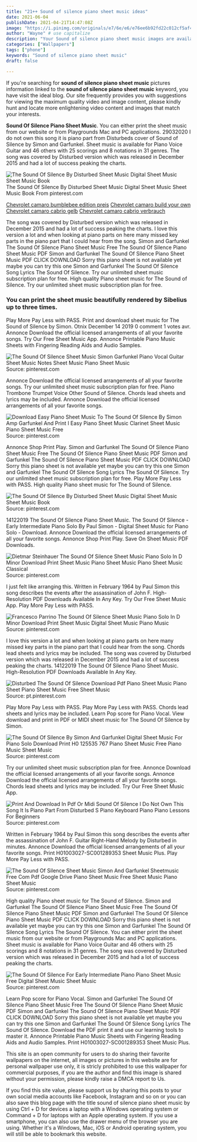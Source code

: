 ```yaml
---
title: "21++ Sound of silence piano sheet music ideas"
date: 2021-06-04
publishDate: 2021-04-21T14:47:08Z
image: "https://i.pinimg.com/originals/e7/6e/e6/e76ee6b92fd22c012cf5af4ef7bf195c.png"
author: "Wayne" # use capitalize
description: "Your Sound of silence piano sheet music images are available. Sound of silence piano sheet music are a topic that is being searched for and liked by netizens today. You can Download the Sound of silence piano sheet music files here. Find and Download all royalty-free photos and vectors."
categories: ["Wallpapers"]
tags: ["phone"]
keywords: "Sound of silence piano sheet music"
draft: false

---
```


If you're searching for **sound of silence piano sheet music** pictures information linked to the **sound of silence piano sheet music** keyword, you have visit the ideal  blog.  Our site frequently  provides you with  suggestions  for viewing  the maximum  quality video and image  content, please kindly hunt and locate more enlightening video content and images  that match your interests.

**Sound Of Silence Piano Sheet Music**. You can either print the sheet music from our website or from Playgrounds Mac and PC applications. 29032020 I do not own this song it is piano part from Disturbeds cover of Sound of Silence by Simon and Garfunkel. Sheet music is available for Piano Voice Guitar and 46 others with 25 scorings and 8 notations in 31 genres. The song was covered by Disturbed version which was released in December 2015 and had a lot of success peaking the charts.

![The Sound Of Silence By Disturbed Sheet Music Digital Sheet Music Sheet Music Book](https://i.pinimg.com/originals/eb/aa/4d/ebaa4d1ed1fbecd7fc06d0856d6d7099.png "The Sound Of Silence By Disturbed Sheet Music Digital Sheet Music Sheet Music Book")
The Sound Of Silence By Disturbed Sheet Music Digital Sheet Music Sheet Music Book From pinterest.com

[Chevrolet camaro bumblebee edition preis](/chevrolet-camaro-bumblebee-edition-preis/)
[Chevrolet camaro build your own](/chevrolet-camaro-build-your-own/)
[Chevrolet camaro cabrio gelb](/chevrolet-camaro-cabrio-gelb/)
[Chevrolet camaro cabrio verbrauch](/chevrolet-camaro-cabrio-verbrauch/)

The song was covered by Disturbed version which was released in December 2015 and had a lot of success peaking the charts. I love this version a lot and when looking at piano parts on here many missed key parts in the piano part that I could hear from the song. Simon and Garfunkel The Sound Of Silence Piano Sheet Music Free The Sound Of Silence Piano Sheet Music PDF Simon and Garfunkel The Sound Of Silence Piano Sheet Music PDF CLICK DOWNLOAD Sorry this piano sheet is not available yet maybe you can try this one Simon and Garfunkel The Sound Of Silence Song Lyrics The Sound Of Silence. Try our unlimited sheet music subscription plan for free. High quality Piano sheet music for The Sound of Silence. Try our unlimited sheet music subscription plan for free.

### You can print the sheet music beautifully rendered by Sibelius up to three times.

Play More Pay Less with PASS. Print and download sheet music for The Sound of Silence by Simon. Otnix December 14 2019 0 comment 1 votes avr. Annonce Download the official licensed arrangements of all your favorite songs. Try Our Free Sheet Music App. Annonce Printable Piano Music Sheets with Fingering Reading Aids and Audio Samples.


![The Sound Of Silence Sheet Music Simon Garfunkel Piano Vocal Guitar Sheet Music Notes Sheet Music Piano Sheet Music](https://i.pinimg.com/originals/91/75/7b/91757b22acb6cc76c3649df0f1bca106.png "The Sound Of Silence Sheet Music Simon Garfunkel Piano Vocal Guitar Sheet Music Notes Sheet Music Piano Sheet Music")
Source: pinterest.com

Annonce Download the official licensed arrangements of all your favorite songs. Try our unlimited sheet music subscription plan for free. Piano Trombone Trumpet Voice Other Sound of Silence. Chords lead sheets and lyrics may be included. Annonce Download the official licensed arrangements of all your favorite songs.

![Download Easy Piano Sheet Music To The Sound Of Silence By Simon Amp Garfunkel And Print I Easy Piano Sheet Music Clarinet Sheet Music Piano Sheet Music Free](https://i.pinimg.com/originals/05/1c/4f/051c4f2c2721a653b5368ef1dc9c31f2.png "Download Easy Piano Sheet Music To The Sound Of Silence By Simon Amp Garfunkel And Print I Easy Piano Sheet Music Clarinet Sheet Music Piano Sheet Music Free")
Source: pinterest.com

Annonce Shop Print Play. Simon and Garfunkel The Sound Of Silence Piano Sheet Music Free The Sound Of Silence Piano Sheet Music PDF Simon and Garfunkel The Sound Of Silence Piano Sheet Music PDF CLICK DOWNLOAD Sorry this piano sheet is not available yet maybe you can try this one Simon and Garfunkel The Sound Of Silence Song Lyrics The Sound Of Silence. Try our unlimited sheet music subscription plan for free. Play More Pay Less with PASS. High quality Piano sheet music for The Sound of Silence.

![The Sound Of Silence By Disturbed Sheet Music Digital Sheet Music Sheet Music Book](https://i.pinimg.com/originals/eb/aa/4d/ebaa4d1ed1fbecd7fc06d0856d6d7099.png "The Sound Of Silence By Disturbed Sheet Music Digital Sheet Music Sheet Music Book")
Source: pinterest.com

14122019 The Sound Of Silence Piano Sheet Music. The Sound Of Silence - Early Intermediate Piano Solo By Paul Simon - Digital Sheet Music for Piano Solo - Download. Annonce Download the official licensed arrangements of all your favorite songs. Annonce Shop Print Play. Save On Sheet Music PDF Downloads.

![Dietmar Steinhauer The Sound Of Silence Sheet Music Piano Solo In D Minor Download Print Sheet Music Piano Sheet Music Piano Sheet Music Classical](https://i.pinimg.com/originals/3d/cb/1c/3dcb1ce463ef99ea2cee2bd5e7798627.gif "Dietmar Steinhauer The Sound Of Silence Sheet Music Piano Solo In D Minor Download Print Sheet Music Piano Sheet Music Piano Sheet Music Classical")
Source: pinterest.com

I just felt like arranging this. Written in February 1964 by Paul Simon this song describes the events after the assassination of John F. High-Resolution PDF Downloads Available In Any Key. Try Our Free Sheet Music App. Play More Pay Less with PASS.

![Francesco Parrino The Sound Of Silence Sheet Music Piano Solo In D Minor Download Print Sheet Music Digital Sheet Music Piano Music](https://i.pinimg.com/originals/1e/6c/d8/1e6cd89421dd450d7b5ae0b433995ef1.gif "Francesco Parrino The Sound Of Silence Sheet Music Piano Solo In D Minor Download Print Sheet Music Digital Sheet Music Piano Music")
Source: pinterest.com

I love this version a lot and when looking at piano parts on here many missed key parts in the piano part that I could hear from the song. Chords lead sheets and lyrics may be included. The song was covered by Disturbed version which was released in December 2015 and had a lot of success peaking the charts. 14122019 The Sound Of Silence Piano Sheet Music. High-Resolution PDF Downloads Available In Any Key.

![Disturbed The Sound Of Silence Download Pdf Piano Sheet Music Piano Sheet Piano Sheet Music Free Sheet Music](https://i.pinimg.com/564x/4b/43/45/4b4345b422409258e80a3c48197723ba.jpg "Disturbed The Sound Of Silence Download Pdf Piano Sheet Music Piano Sheet Piano Sheet Music Free Sheet Music")
Source: pt.pinterest.com

Play More Pay Less with PASS. Play More Pay Less with PASS. Chords lead sheets and lyrics may be included. Learn Pop score for Piano Vocal. View download and print in PDF or MIDI sheet music for The Sound Of Silence by Simon.

![The Sound Of Silence By Simon And Garfunkel Digital Sheet Music For Piano Solo Download Print H0 125535 767 Piano Sheet Music Free Piano Music Sheet Music](https://i.pinimg.com/originals/9b/59/0f/9b590f8455667532e4e36fa29a374753.png "The Sound Of Silence By Simon And Garfunkel Digital Sheet Music For Piano Solo Download Print H0 125535 767 Piano Sheet Music Free Piano Music Sheet Music")
Source: pinterest.com

Try our unlimited sheet music subscription plan for free. Annonce Download the official licensed arrangements of all your favorite songs. Annonce Download the official licensed arrangements of all your favorite songs. Chords lead sheets and lyrics may be included. Try Our Free Sheet Music App.

![Print And Download In Pdf Or Midi Sound Of Silence I Do Not Own This Song It Is Piano Part From Disturbed S Piano Keyboard Piano Piano Lessons For Beginners](https://i.pinimg.com/originals/80/ea/65/80ea6514dd1336fe9ecdac5fc5284a63.jpg "Print And Download In Pdf Or Midi Sound Of Silence I Do Not Own This Song It Is Piano Part From Disturbed S Piano Keyboard Piano Piano Lessons For Beginners")
Source: pinterest.com

Written in February 1964 by Paul Simon this song describes the events after the assassination of John F. Guitar Right-Hand Melody by Disturbed in minutes. Annonce Download the official licensed arrangements of all your favorite songs. Print H01003027-SC001289353 Sheet Music Plus. Play More Pay Less with PASS.

![The Sound Of Silence Sheet Music Simon And Garfunkel Sheetmusic Free Com Pdf Google Drive Piano Sheet Music Free Sheet Music Piano Sheet Music](https://i.pinimg.com/originals/3b/5c/6e/3b5c6ebcfca46f89927b809b5821aee4.png "The Sound Of Silence Sheet Music Simon And Garfunkel Sheetmusic Free Com Pdf Google Drive Piano Sheet Music Free Sheet Music Piano Sheet Music")
Source: pinterest.com

High quality Piano sheet music for The Sound of Silence. Simon and Garfunkel The Sound Of Silence Piano Sheet Music Free The Sound Of Silence Piano Sheet Music PDF Simon and Garfunkel The Sound Of Silence Piano Sheet Music PDF CLICK DOWNLOAD Sorry this piano sheet is not available yet maybe you can try this one Simon and Garfunkel The Sound Of Silence Song Lyrics The Sound Of Silence. You can either print the sheet music from our website or from Playgrounds Mac and PC applications. Sheet music is available for Piano Voice Guitar and 46 others with 25 scorings and 8 notations in 31 genres. The song was covered by Disturbed version which was released in December 2015 and had a lot of success peaking the charts.

![The Sound Of Silence For Early Intermediate Piano Piano Sheet Music Free Digital Sheet Music Sheet Music](https://i.pinimg.com/originals/e7/6e/e6/e76ee6b92fd22c012cf5af4ef7bf195c.png "The Sound Of Silence For Early Intermediate Piano Piano Sheet Music Free Digital Sheet Music Sheet Music")
Source: pinterest.com

Learn Pop score for Piano Vocal. Simon and Garfunkel The Sound Of Silence Piano Sheet Music Free The Sound Of Silence Piano Sheet Music PDF Simon and Garfunkel The Sound Of Silence Piano Sheet Music PDF CLICK DOWNLOAD Sorry this piano sheet is not available yet maybe you can try this one Simon and Garfunkel The Sound Of Silence Song Lyrics The Sound Of Silence. Download the PDF print it and use our learning tools to master it. Annonce Printable Piano Music Sheets with Fingering Reading Aids and Audio Samples. Print H01003027-SC001289353 Sheet Music Plus.

This site is an open community for users to do sharing their favorite wallpapers on the internet, all images or pictures in this website are for personal wallpaper use only, it is stricly prohibited to use this wallpaper for commercial purposes, if you are the author and find this image is shared without your permission, please kindly raise a DMCA report to Us.

If you find this site value, please support us by sharing this posts to your own social media accounts like Facebook, Instagram and so on or you can also save this blog page with the title sound of silence piano sheet music by using Ctrl + D for devices a laptop with a Windows operating system or Command + D for laptops with an Apple operating system. If you use a smartphone, you can also use the drawer menu of the browser you are using. Whether it's a Windows, Mac, iOS or Android operating system, you will still be able to bookmark this website.
